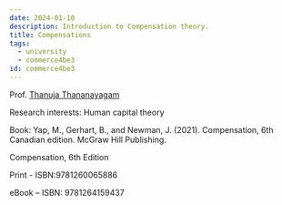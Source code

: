 ```yaml
---
date: 2024-01-10
description: Introduction to Compensation theory.
title: Compensations
tags:
  - university
  - commerce4be3
id: commerce4be3
---
```

Prof. [Thanuja Thananayagam](mailto:thananat@mcmaster.ca)

Research interests: Human capital theory

Book: Yap, M., Gerhart, B., and Newman, J. (2021). Compensation, 6th Canadian edition. McGraw Hill Publishing.

Compensation, 6th Edition

Print - ISBN:9781260065886

eBook – ISBN: 9781264159437

